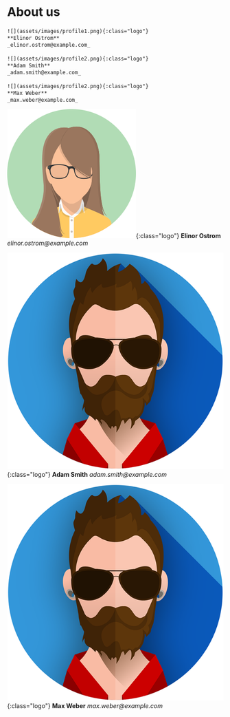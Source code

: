 # About us

```
![](assets/images/profile1.png){:class="logo"}
**Elinor Ostrom**
_elinor.ostrom@example.com_

![](assets/images/profile2.png){:class="logo"}
**Adam Smith**
_adam.smith@example.com_

![](assets/images/profile2.png){:class="logo"}
**Max Weber**
_max.weber@example.com_
```

![](assets/images/profile1.png){:class="logo"}
**Elinor Ostrom**
_elinor.ostrom@example.com_

![](assets/images/profile2.png){:class="logo"}
**Adam Smith**
_adam.smith@example.com_

![](assets/images/profile2.png){:class="logo"}
**Max Weber**
_max.weber@example.com_

